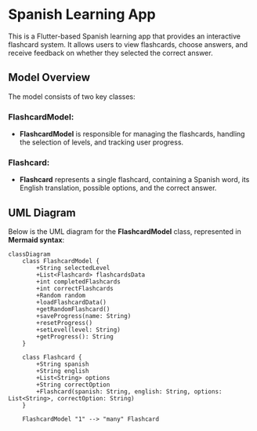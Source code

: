 # Spanish Learning App

This is a Flutter-based Spanish learning app that provides an interactive flashcard system. It allows users to view flashcards, choose answers, and receive feedback on whether they selected the correct answer.

## Model Overview

The model consists of two key classes:

### FlashcardModel:
- **FlashcardModel** is responsible for managing the flashcards, handling the selection of levels, and tracking user progress.

### Flashcard:
- **Flashcard** represents a single flashcard, containing a Spanish word, its English translation, possible options, and the correct answer.

## UML Diagram

Below is the UML diagram for the **FlashcardModel** class, represented in **Mermaid syntax**:

```mermaid
classDiagram
    class FlashcardModel {
        +String selectedLevel
        +List<Flashcard> flashcardsData
        +int completedFlashcards
        +int correctFlashcards
        +Random random
        +loadFlashcardData()
        +getRandomFlashcard()
        +saveProgress(name: String)
        +resetProgress()
        +setLevel(level: String)
        +getProgress(): String
    }

    class Flashcard {
        +String spanish
        +String english
        +List<String> options
        +String correctOption
        +Flashcard(spanish: String, english: String, options: List<String>, correctOption: String)
    }

    FlashcardModel "1" --> "many" Flashcard
